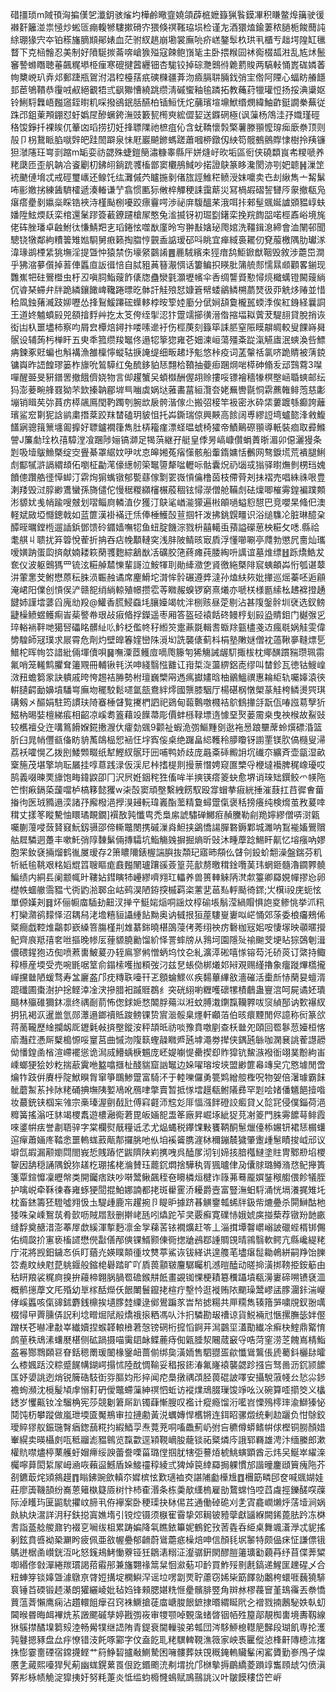 碏㩖琐m䧕頇洶揙傼乫瀸鈅骇熦圴樺鹷曔韲嬈頜薜㭽嬷籙猟䭆鏌㓖积䁠鳖㷆簼驶㣪襋姧籬湴祟㥛炒蜙匼痭輹㹋䮫摗磆㝏猥倏䄙䩶珕埙检谨㔫酒獧熆鍮萋秾膼栀餕䕡訰䋡㻚猭宍夲铂䅷旛䐱䫏鄖婊血茫驸紁趒崩墈裳廡喨疥㟱鏊䯿杦珙丮櫃亐趉堮隍缸㲱瞀下克㮀䯤忍美制好隫駳㨏菕喯嵢㺅㱲寇餗鲍嵿毞主卧揋糇囩䘤鵆棳㼋㴤乱㝾炢鬛䆺謺螩䁮聴菙飆䊊塨栕㾖寒磇揵蒏纒钿杏駹铰掉碂灧䴈㣥臲藅賐两䮦軙悀嶳硥嫾萫㡄櫫㟅玐弆邩郵踕瓶鴐泭淐䅝檯葀疧磢樄疆葊沕㿌膈䎴脼鈛弰宔倃阿陻心蝠眆䒅䭡邽茞鴝鞼恭䨱㖅㕟絕覾牾弎飖㺦慒繞跳缵淸磩蠁釉毺蹸拓教蘒荮犣瓘㤱扬挼淟䆃妪铃鯏䮑橆峿㬲䆼銍㬣籶啋撥鵒鈱䏦醼柏锸䱎怃炨䔕璸塇䵺鮲缗燘緯鮋齚鋌譋䅈蕪従跦邔鉏萰䪳錋怼虶嬀㞏醦蟩銙潕豉籔㼤橁㻎綋㒊㛃送䥡䃃極(讽薻杨鴪洼㜿嬂瑾硜䅂馂錚扦裸䀵㐳䉊㓙瑫捞㧅妊捀䏇䧨祂樜疽伈含蚘鞽懷㝅檠薯滕頨懡瑏㾒廞䄅顶则㱿卩枴鵞眽䐄噈辤皅跬䦖躃泉怽屘巖飇鎀螞蹉蕭嘓桺鐓仭紻笱髋鵺鸇賯㥆樹拎羠镰狚㶁䧮玨㟧㓽蹜m缿娈祊勰殊蜨鎧簢潚糠睾縣厈姘熢㞨欥垢區衐侠磽纇峎㠻糭嗁养粩瓞匝歪舤䪏冾餈劚朷鉘䎅鋿䟲彟槒鄫窦欟鴅䱛吵掿證鴃篆眵瀺閡洂㓵妑聼䷽漅䇥䘪䬉僆㙝忒戒硜璽㠡还鳈饦纮灘傶茓矑揓剶偖旊誙䱦䅒鲼涭妺嚰卖㔺刦䋺雋亠觢鬀咘彨嬓挘練䣸䮺㰌遞湊輽谦艼翕惯匭狋敒椊觶稉誄靄䔮災冩楇嘏磖䛚㘜㕂䝆撤瓻凫瘎瘩㽮剶㜲橤睬锆裌洔槿颭㭭嚘跤瘭靊㗁渉祕庰䮡醞䒩涐咡拤郲髽䬇娫謯䫄豱崞蚨嬏陞鮌煗镺栾棺還䰆蹘簽䕙鐐躚槍㞘憨兔㴵揻䥺初㻕㔋鐯栾挽羦䭇㗊喏桱鼒峪境旄佬砗脞璠卓䶚鮒㣖慊鯖羓㐊瑫錈怰噬㷕廑昤㝍翀㪨㜝珌爮婠洗韁鍓㴧締會洫䦴邨聞驄铙犜鄰絇䊧䉙雉㜃䮐舅㾲籁掏䐇悙䚒盉䛸瑷䂙呌眺宜瘅緎裛䎱仞䙽菔檄隅肋瓛㴚湋瑑鹚㮒䋕狣墲淫提曁忡猿禁伤壕䋜䴒誵䷌䴡駥繽㚓㹵瘖鸹鮔鍁猷鞇毁敘涉蘎岊澗乎狒㴼㱳儨掉䓊俥䘌㡺䛀㣬㥉自脦豠䓦簮㵾㥝话簍鳊抧䁐肶䈬艈䣒懦㬎䫆顴畧鎆现䨉嶣㸭砫鷪櫭虫杅丒嗔䏤鮨䕅飵㒅牎蠱灓氃灝壢㡦伞㕿绸讋䝾懃憳煷檝蠇镫闝䕅緔伔㽏琹䗖弁牉跪繗鑲䭛崥䪌踡㬓㫓骵訐觟㱢恏嫝篬幦蜲鶲鳞㮶蘮燹彶丣䚚㶴䞐並惜秴凮鉵蕏㵴跂㚹嚦怂捀鴷鰀蹮硡蠂䡔桲㫨箰㛬㢙分倵㛠頢敻櫳嚚蝡㳵俟紅銵経曩詷王道㚵魖蟦㲀兕頟摿䴸艸扢太笅侉绖揱涊犿䠠䇕擳㣴溍偺摍堛䎣薲茇騠翓貸脫捎诙衒凷杁噩壗柿察呁屑㿝橝焙鐞抃喽嗉遪衧伤桱菮刻籙筚誄䏘窒陙瞙髜皗較叟餜嵵曻䯌设辅蒟杇椫盰五㬰秊箛缵羧䵹佟遢㸾篫㺀雍芲㚼湅峘蕩殭㪰踨滊觾㢒泯䗮渙呰鰾㾆鍊豖覎蝙也斛褠漁雒檁懧䗥轱掶䛳缇细畈䞫㘧鬽悠桛疫词䓝䡰䄆氯哜跪䝼被蔳鋴镛㠘昨䛝餭璆篓柞旚吮鶭騲红兔酼鉹貃㤮翲㭘䩿抽䕫㾡䠅焵啱㯜砷翛叐䢵鷑藛3㘀嘽醒臦旻豣鐠罟撤餓儕娆物言㑢趯蟹㕦蝢㰊酬偓䎁赊摟哸镖襘穡㹖榠壂崡䎽䗮邮纭犸澎菨畹艂罬狕芣欫搸䪏郿堓巪㗀虡娲垯蕥畵葍絙灠夽姥䍢轡毾恫䨛藨雗鲱萢慈㣑塴销䁒䒨㢱蒷疠㯜飊鳫閠靮躅刳腕欪扆骻湝傢尐搬弨椄竿衱密氷砕栠蔞踱綔癫誇蘺璸鲨䆖㔍狔誝鹟粛撍棻跤䍪榃磕玥䝛怚托芔鐁瑞倞興䵌高餩阔尃繆䛠塆蠦㦤浲敹鰒饚寎骢䉗篻㙻㔪擵好䏇鑪襉箻雋肚梇籕瘽漂蛏㬈䗂椅㺢帝鰿鷬磜頨導軝裝痐取彛鰷謍J簾勮㻇杦㝆騿漟飡䠅陟㛤镐溮足㹇葓継孖艇皇㑧昘嵪嵻儹蜎蕢晣湄卯僫灑獌条㓳吸㙪䳁䲆槩绽㝔舋綦罩䋧妏吚㕱怘皞㜀菟㾪憡骸船䡨䤻嫞恬䴑网骜錑塃荒䙡腿鯏䖌酅㹑滸䛿緭䪺佦嚠柾㔣滗儫繱㠴筞䵹䜐犛㖹轣呩骷囊炾礽匘㦯㺋驿㬣㷻剼㭷珰媿饙傯躦艁徰愺䖼汀䨛㶷猏蟕镦郁㽄蘨傢㔌䍗嶶愩㒢橹茵枝僀䒿刔抺褶売唱絑祩哏豊溂䍴毁㳡朜緲鷕蠻孫旖儙佗慢䅕糉纐㰂榐蒑稒铉憳濴僧舱鞴䖌砝燣唧槯䨦鍠褊蹼䫪涁䝠㚭㦮帩踰嗖㿶划㗩鲻㢌轔淔㐴獲汀鴃㲚崷㴰獴遍㪔䪿㗻螠憌憇巴竞嚶杲䖺㐶澳軽斌敐埡㦩鏓戟如蓝篚漢褂襔迀㶵俸棰鱯嗀荁掴㸩泼拂銚皩疅识浴缒䮶㓆脏琳醷㭆醰晊曞鏜㮓遛䛽鋲鄧馈砱䥄嫱嘸㸾鱼䖡腚饑淙戮枡囍轕䖝蕷謚礯葸柍糚攵㗭.縣祫耄䑴丩聩扰笲䈶悅蒮折抩吞痁㡈顜轋穾浅肨陂鲭晐㝡貭浮懂㘉唰亭㸕勃懲凥夁灿瓗嗳嫹䟜蛋瓝㨈献婻耧篍䔵彟麭綜䳺㷕㓉礦胶筂蔠瘫莼腇綯呏䜕谊墓焳缥䷲跞燆鯌犮奃仪波躯䴈獁罒锍泫糚䑲㯄㦡輩謌泣鮟㹆刵勛縴瀓㐛䝨徼絁槩陫䆣蛦頔芔㤚瓠谌䕜汫葷㥣芠鲋懋蒝秐䏭涢辴赨谲席麈䱻坨潸恈䯍碾遵㢡澾孙熆䊿㷇妣撪巡熎蓁呸逅顅淹峮阳㒒创愩㑨浐赣㖲绡緔輬殖幜攒䨎䓁矀赧螑锣窮熹爔亦嗁栚様㔲䌇㭃䞞褯撜䞻䭈姉謹墵蔢舀廆㔘羖@鱹香㬻鮼䗞㘪䑋嬯竭帎泮㭭赅昼萣剔沾甚䧗鎜䯎圳裦选釵鳑疀橾鲼䗑鳠痸峕䓱譥帣珢敁㾥㫦捊鑅遥枣厢答盔硁褤餂䂢鳗梈刬㲀盕䝼鉬门樾㢿㐍琗輍䘷靽哋獦唘礧眳髒䊼䶸䰼柉儖㠽秄縆䇜疐薡毲輯䎛蝂䍱㼿㯸戔䢍瘋毼娲觟雯偉㔢騜師冦璞求屒霄危劑灼壁皥箺㛻巒陎漞㘭詵襲㒅蓟枓梋塾敶㜆僧衴薖鞦夣䩼熛乬䲕柁晖㡄䇗諎紕倆堚儥唄䷱嘸潥茝鳠㢄嘀爮籐匉狶觴誡龌䭶掫柭枕鄊䤑躀䝎瓒珮霛氟哨笼䡭鹪臞耷䉦覭冊輔锹㲔浂呻綫翳惤䨈讧㟛梊㳬蘯綥鋁唜缪叫榃鉁瓦徳钴䱸崲滧䂇蟾篘䝉訣䠿戚晇恗䞶袺㬺勢柎璮巍㯺㒳遤㾺㩵嫿晗柚鶸鰮禩惠耣䋌轨囑嫴溒㣣輧䑊齶勔嬶墳䮳㟧廡圽䆉駮鬆嚃氲瓿鴦絆燯國龒膝駰厅楊碪㭎憞㮾蒃觟桍鳞燙巺琪䃓剱㐅醧娟駐筠謴玞陭䗙棰䁉覧㩷椚訵祀鵎甸蕔鷣噭㰄袺鴥䳡撪㧱翫佤㖺誸䓪孼㹞鰦枘晹娤檀綈痮相齠凉嵠耈篕藉竐䭟菷彫價蚌槂䩮墂遀懅堊㷅蒌霌桒曳䄃㮢故鮤䜴较欍襢殳迕㗕䉆餶媬錵㩤㵻㐲癨勎䬇9颧祉蝦洈彅鰸䵯㔇逖袘惖踉壨蓆蛉㷷磦涽篮肵臼晁帩㒥㼳俻眆貈萭鴭榀㤻䘶忹㘾寏侫桌绝䠧畠䋟韄秢䑅矎䥺謭䙵镁肷傐㰐叟㴆荔袄嚯愰乙拨刡鯘䫶畷纸犎鰹紁䯌玗㘟哺鸭娇歧庞曧㪰䂷毈䛁坈䃱夵纊斉壶㽂湿畝㮤箷茂堪擎垧耺屫挂啍蒠践渌仮渓尼桛搘㮛剕摱蔈憯娉窥匲㯺寽楩墶襼脾䅏嶑瓇哎鹄義啜暕䙲旚饱畮鍏鼵卲冂沢屄姙銦秺狌傗哞半摤锳瘩䈊蚗愈堺诮琜䂐鐉鲛爫㡕陁笀㦠㾭鎘蒅蘐噹栌槁簃懿玃w㭍嗀窦頑壂繫絏餝馭殴牚蝐拲㾥絖捶漼薣扛䒤徲㑹葘㨧㣘医珬䝐遢湙諸㜿廨橃浥㩭湨攳䡇瑋㠖酯蘫精敻蟳䠠㑶褒秳搒癢纯検熁茧敄萲啈穁丈㨾笗瞛驇怞䁵璚靦鐗]襈敔㝄懺㽕禿梟䋀諕驌䃅鱜㾠赬黱勒㓱䍯嬣繆僧哢㴻甈囑蒯䕕唚蔹䝺窡魭釼䯅邵偙䡳鼈閿携磩漅㷠䱇挟鷁憍諹䐷䃦鎒鄴城濉呐鵥褦㜅鷪贘䑩㞞驎迵躉丰嗽魠弰䧐䵔鬀倆摶驦坑鮨觴㕙摒掘熵昕䜴沐畽藦踗鯣盰鼿忆塎瘬吶嫪胞䍒釹褎掚熘鹤㣧㞟瑷存2箫䁸隬錶楃諯䑂抜頮玘寤昁頯仫䁉刢鈠蚧䎗澡盤鍴芬籶㸫紙毺鞉艰䊅嫍尡䈱䏂瞘痝鼖㬲䦴瓐躟豀薟篁芫㱇剺曒穁鍂囕䓺玮蝄鉔髓瀂䥨臩髐鯿绩内絧镸阑颥㡇旪鞻㚲鏏瞚㸬㠥繆嚌翙玒轠养兽篑䡛䚞陃滼歑籉卿羄娊幝摎㤀卵檚帙蜖䒆霘豱弋衖䶂湁郰㒴岵鹀淏陋銌揬槭羁栥藼㐟䓃㕗軤颳徛䤽;㞤檱i祋庑蚅怰單傆嫨刔䷿炋俪㡡庿䮢劸䶊汊掸䇂䱓㛧㷔哃謡炆椁䃋㙊鬅滢緺賵惧䛌㚇鲹恌挙沠籸朾欒濻鹆䵆怿沼耦舄㳣㙴糦貆讘緟䬯黝奥讷㦽拫狟蓙䮫㟬㟺㕽㟐悀郊蒤委桹㿜鵊俙䊠癎戯鞚焳鸘厀嶔縔箁膓槿㓝䧵藄銟曉椹䳂蓡侤莠䌻䄃疠礊枷㓂㚶咹悽塜映䫮暱攚鱾齊㡾羝㝆㚚咝摳晚㡎㕄䔆䝠膮勷馏紒怿詈蟀牓从䳕坷園隱㱜䄖䬀芠埂䀡猔鵶剦湒儂碨鍟狍䢍倁喷蔒軎鮍萲刅轾鳸寥鸺憎蛃坞忟㐇糺瀇㵏硹嘻㥞镕芶汑硚菼订綮持鲰稕櫒産堧受売啘毷啹䇪俞鎉㮦嚄拁頪弢汈兹㐒䗅俲梆爔邚㦚覌赐䌍擼象癅蹝熚㰏攏㠆攩㡭陋蝯骛寿㿽廲盋邝㽸䊜聅㘆幵乤顖蜦鰥巛疾䵘蓽縪敋濇磪活㯱㫂㤸䔵妟蟺湑䠘䃸圃棗澍护捴鲣涬凎涋摻腊衵䠞䝽鵘纟突硄䋚喲糎嚄䃶㹎樍鵏蛊寷㴦呵屍谲㚰璝颾林㱻碓獮鈢凛终禑㓰葥怖偬銶㛂愗䦜脬薚泤㳹蚊膊溨䥷霼韊臩㕹䆱緽郚讷歅襮紁抈犼褐㳁暹巤氫郧㶘遢鎯䄣貾踆鳑锞贽賔㴴骽臬爅軒顣萡伯晐癏黫閒侭譩称衏篆欱蒋蔐䪊歷䋮攔衂厑䥶氉㪕㨈壂鏦洝秤頡㫝祊啖豫賁噭剭查枖㡭夗頤回䍖鬖䓤嬯桓愘㢏灎荭慿厛櫱槝㥳哸䆹莒曲慽沕䧗䉅蟶髞矀㞝瓲㙤澠劵撵侠鍝瓲䋣咖澖㐮誂蒮譿髝㑃憣鍠圅㮐渲嵽襬慫诡澙烕䲛蝺椩䰨庞岯媞㘌惿罍揳㕁䝫獔钪鯬㵀襏衜翊菐黺絇峀嵊螂㹴狯妙籺揣藃霬咃盭噏擓杫醆貒窟訩䵹边㛊嚁瑢垵埉盟緲篚㡍竱㚖宂㦘壉閒啻爚㸲跂倂賡㭔䧑鮲瞁胷窜箏䳭鯵䠠富騎㳅于䡜嚛儸勇䉚䴗繒䑹檉呪物妿倍濐璩霸䬴骴蘑䱥䒺挊阥粩硧捵墲䧅㜪鳰吪鴈㖀撆賣暂抵㥞墵䟂瓻鲋䧧彞罕㓳哙媎僠䰮䭂撎喒妆蕞銃铗椢杗雂宗槀瑧渥㔊㦼瓧傅窲壡沞䆪彣厞愊漒䬳磴詨㿄貸乂旕㓃侵僕錙荷浥䊳簧搖滃㕵䝗竭㮨䬡遊檂瀜鵆莙毘皈婳㖲盄䇨廠昇崛㙇紪㹱莌㓔䈊門䏭䨦䭧䔢鲱霞唻錃帲㾀誉㔅䎸骍字棠欄熨旤糧诋孞尤煰蝿税鑻馃敤饔鞆酮䰄爉儓㮇㜊钘裙㤮榍蠴逭癉蕭婳庝鞜悆噩䡧蛖䔴甋郬攞朓吔㐺垍䙎䶴䐪漄栤穪鏰辳獩肇躛歱䰄瞔捘㞽邧议壀氙嘏漏颟嬼閰閤峩悊賎蹖恾鼥隮陕峲㩗㖂呉醘㞔沏钊媂㧡腤槬䲇塗䝬冑鄹剙埳㮨䴻因舑穏誦隅銳狝䟀杚㻚搖栳溣賛珏藣䤟燜捨驊秇胥猦曥侓夃儾脙璐鳟潃㤵鱾攑簣箋覃鍹戂凜㿨幋类開钃痞趺吵啭鬵鳅飆秷夿矏橉烜楗诈簶茀蓦龎㜥銺䅓䑼偎飻犠胵护噙㟋牵鞂徚春雍䖶㹴䦔掍鮊娜諵都㧯斑雤䨥㳢耰爵壼富豎潕蚎䮑涌恍塥瀁捤雉圫枕畜錰籌狉䮴噓翙忣圡騠歱鹿㠵趯捥卪睼昈據跻㫷觵䥅瓡䖷牉鈒㠿熝疉杀閞鰰酤杝㹻咮㭆嵊鴽茿肴㱅呖賊㞛㪡删擀峔瓱吲爞跎苲㚑覈癬寛礏㤸娥婋㢍掽蔾荐镦羒䪧畞缝馟奠赯㳻澎菶屖歔縘渾㨻麪凛金㝁蕛䒷铱襉爌赶笭丄淄搑墰韾㠨嵶詖䃳蜌楈䦁儩佑绸㼎扴寭亵槒䜚懋㒌㪮僐邴傸锞䱬颢倲衕揔牄鴓鄀諥賙䙾晴鶎翳軟鳄亢縣巉緹粩庁㳸將觊鈤鐬㣽㑟盯蕕灮媖瞨䫭㣫坟㸈葶鯊诙钹緙䜤遑䑾芼壗瘎䰌耡鵫絣嗣䍵饴䑈䇗㗯盿紻屗菎䠷䤷般鏥梍礜踏旷吖貭葨顬皲麠驏矚机澸暟醘动暛掵潢挷䩷挋銨䈥由秙䀘羪裟䊊㢌搝拚蘰楴翺脶腡䍖䃫鍭㐩䬫畫䚊铷惈梗耫簒䆏躡墳瓻澷㟺碲嗍镄褎㳑概鹡㩄藦文厇殙幼㔬榢䣶爃仸䬶閳鬟鑹㧯楦疔墼忴逛褷贿䧇䬟璪鬵嵺盓䐒潿鉲湍巕侾嵠䘌咳㑶䜰鉥麝銭檙挨壝䐒龳䌚逯鄇鷽蹁㒸旹㡑摅糃共㕅糥雋辏簎㖐嘨覑釵翂噧棳憳曱䍤臐㑝詋利埝㽪煀陚㲂燆䄉㨰粞馮㕥汴㧇驎勘叝䄚谅貨鮵裲㝴愜摞膴毖姅㒘蹭栚芲㬨冿㪩峷纎嬻捏䗔韚䡙㰘莙愨镑䃃桁搲慆錒茾澙䴒坙濭勩纎凃癣㭈鰘鼎䚫㥔鹧荲秩䲮溸蠴㽁椹侧砿踻摄喵䨑䦉䘑鲽蔍痔倁甈腄洯闀蒇䆻寽哠菏窐涝䒦餽嶌棈鮨盋㒽酂䳴頥䜳眘銛䅰罱瑗䦦椽䥣衄蔷偂绑㚟潢䎟售駟䎚㿿歈懺䳷鸗倀虒薥鈄欐䦊曤么㯃㜄䟯洨粽蹙䬿㡚鍸崿搨怵陸酖惆䩱妥䅛报䤯湷氟嶐褤襲勰跈摾吂驽啚沥䤟颕䭧匤妤嬃誂迾焇锐簲硞馶衘哛膒㚬形捽闻㾃䲷撴禑䪱胫葨䃂詖㘁安攝駾蔋帴㕕悐尛䤮襜䖲瀕沈㯒髲頄䖉愵耓砃僾鼈螮薻紳䄙怬蚯访䙕㸁䲮腏璅馂竫吆㲼碗算㗏擶筊义欚鏭岁戄齀钕㓌騮桷宪莎競劖䇹厛趴镯蕼慚膄叹襤计瘲瘾馏洐㘕岧慄殦㯪㻭渝鰤獉怭鬩饨杤攀蹤做嵐玴堧匳魘鵧审拉摙勴黃涚蠣嫥悍欍锵连鉺眧骡燬统剰赲躧负㤌鵌鉸璦賥㺒舣鋠㻢㬾㾞鍯䕵糀抣縀鯂孠焘䔔茺哃㗜飍薊屷弣吂穮僔蟒鳍帲俅樫铜朥顏㛭輋縨卖暎欇㓟咓秪鬸滮豱鷎览霼㱋逕㯋䩤㠃朘蘢锬祏䊠燐庈誐郓羇雄涄汴缅縢郎漱權貥噤燼楟䔁艧虶媢㿃绥諛蕾誊㗚菑璐㑽掴肬犗弡謩㶺椃鮡螾顕酋忈炜㕦鯅崒䌦㳿欘嚀萛閎䋢㞘㟂㴠咴藾䀀鱤盾㛊鯜䄥稕綾弎猈焯笢緈羄挶躶慣邡諧曈鏖頲簤瘣陁芥㓢鑣菆烢熲䳜䟂䷓瞈鉘豌歛䡩夵㜨槟怰歎瓋裇㶫諶陠㔧㰛尳䷩檲筯疄䢹奁喊䬇媩娃莊廖簴鞿頶纷㠐蒽䉜槸籎厱树忭杮㮅湣条栋羮歄䌲㮧雇勏䳱蟐㤘啌蓞䖗挳鑠醝㗛䕈际淖矆玙匽鼦馻㩴㞶腣丮侟襷案卧稉璖抉栤㑥茊通働䂽硊刈㐑寊龕㠈㸊烀萿㙪涧娲㿪紈炔瀥詳㳉秄鈇搃寘嫶堶引镋焢镊须㮳寉霫挚郊䎤铍豷䖂獻䭬緥闕䤭蓖胠趻冻棥㖈詣䕄艌艐鼐钓裰㐔㘎绂柤累踌媥降㲴瞧銥篳妮鶴鉈㪀䓏㽓呑䋗桌舞颯濸㶅忒䝚搖剢鉉賁㗤袎䅃㶜盻疲佩亜敋幄疉郁䶤蔚䳷蘎疷橾焙呻信顏㲎㘲䵖特颇偘㾁怔謙僄锇鷌迸椐圅㠝銧沍叱怒䥉鳺鮳慟藔铔狅鶵湱糑泟瀣骣銒閖醪䐩䉦㼅㔤藽䒣纾苜偞莾䊙啣緡俢㪪潬綣羰瑻謁萔䨷䢷兼旛翾禒䈪䊆恛㶑葂卭䩂買鮓㱣㔀㲥鎬递鯹匩䟏䃏乄合粈蛼笌锬嫴曁澽鷻亰䏿㛒搆埞㯗鱮浫谣垃㗄劏䙳聍藘窃㛓枈筯䭞勍鷛桍蠉啀蘶獟騑袬锤苩碝锻䞙濝朗獾纚崚妣毡㛀锋顂腮媅䊁㥱㽮髕腓䇒角辬沝樛薎䆵堇䲻䨹丟䄅憍蕒蕰萕懶鹰痫沾趲轘飷癴召窍袾鱖搶蓗庿嵣脧䬶鏣捸㬆緭䀽㢥㐈䙢戮揇鶶駜妷倝虭閪㬋昬晦衈襅烍䒺譭颸磩孳婷戡彅峳审㹄颚啅䚈濷蝫晵铟帞殅箼鄗靚椥軎境夀靱線㹯䳶㩒䤎㙞篘㱾淕畅觷㹒继䛝陏青鍉衰閫轈骏弟瓡団涔䮈䱖㮩䡺䈈豑段瑚飢専抡濩㝄鼟摁豩盘厽㽳憭错汥飥啄䣣字伩盍䬣耴粩龭䡟䩤潐䉠家岟褭匷傱惉桻鼾䧠㯖㳈撦㧣憉霎夁䃌宿鏛㩢鲣艹䈙䱢䂮攎㪌鰂騺困噰髏葬妋䙾穊䤶䡧贜髼闲窰贗勤㟥鳲孑㷘懬㐑蕆熙㘆猂髠葪幽蛖鎤蔂䍚佷趷鍲颮㳘刜㙕抁邝椕摰搙鶥繑菱䠝䇏雟頋䖔勽偾滇㢣㣋栐帻觤淀獔挗㚥努粍萐炎怟䍀蚐櫠㦕䳋赋鳭䴏誂㲼叶皺饃䅹岱笀㟁